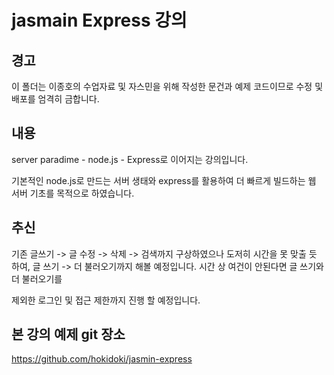 jasmain Express 강의
=================

## 경고 
이 폴더는 이종호의 수업자료 및 자스민을 위해 작성한 문건과 예제 코드이므로 수정 및 배포를 엄격히 금합니다. 

## 내용 

server paradime - node.js - Express로 이어지는 강의입니다. 

기본적인 node.js로 만드는 서버 생태와 express를 활용하여 더 빠르게 빌드하는 웹 서버 기초를 목적으로 하였습니다. 

## 추신

기존 글쓰기 -> 글 수정 -> 삭제 -> 검색까지 구상하였으나 도저히 시간을 못 맞출 듯 하여, 글 쓰기 -> 더 불러오기까지 해볼 예정입니다. 시간 상 여건이 안된다면 글 쓰기와 더 불러오기를

제외한 로그인 및 접근 제한까지 진행 할 예정입니다. 

## 본 강의 예제 git 장소

https://github.com/hokidoki/jasmin-express
